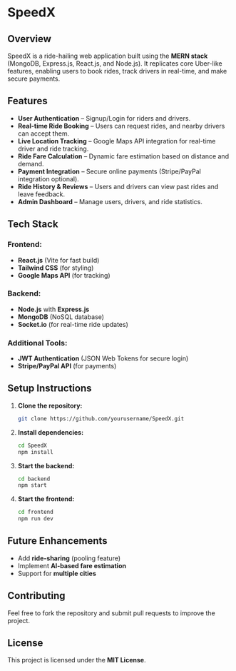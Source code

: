 # SpeedX

## Overview
SpeedX is a ride-hailing web application built using the **MERN stack** (MongoDB, Express.js, React.js, and Node.js). It replicates core Uber-like features, enabling users to book rides, track drivers in real-time, and make secure payments.

## Features
- **User Authentication** – Signup/Login for riders and drivers.
- **Real-time Ride Booking** – Users can request rides, and nearby drivers can accept them.
- **Live Location Tracking** – Google Maps API integration for real-time driver and ride tracking.
- **Ride Fare Calculation** – Dynamic fare estimation based on distance and demand.
- **Payment Integration** – Secure online payments (Stripe/PayPal integration optional).
- **Ride History & Reviews** – Users and drivers can view past rides and leave feedback.
- **Admin Dashboard** – Manage users, drivers, and ride statistics.

## Tech Stack
### Frontend:
- **React.js** (Vite for fast build)
- **Tailwind CSS** (for styling)
- **Google Maps API** (for tracking)

### Backend:
- **Node.js** with **Express.js**
- **MongoDB** (NoSQL database)
- **Socket.io** (for real-time ride updates)

### Additional Tools:
- **JWT Authentication** (JSON Web Tokens for secure login)
- **Stripe/PayPal API** (for payments)

## Setup Instructions
1. **Clone the repository:**
   ```sh
   git clone https://github.com/yourusername/SpeedX.git
   ```
2. **Install dependencies:**
   ```sh
   cd SpeedX
   npm install
   ```
3. **Start the backend:**
   ```sh
   cd backend
   npm start
   ```
4. **Start the frontend:**
   ```sh
   cd frontend
   npm run dev
   ```

## Future Enhancements
- Add **ride-sharing** (pooling feature)
- Implement **AI-based fare estimation**
- Support for **multiple cities**

## Contributing
Feel free to fork the repository and submit pull requests to improve the project.

## License
This project is licensed under the **MIT License**.



